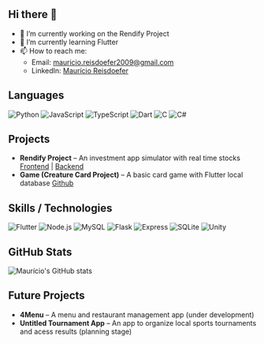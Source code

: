 ## Hi there 👋

- 🔭 I’m currently working on the Rendify Project
- 🌱 I’m currently learning Flutter
- 📫 How to reach me:  
  - Email: [mauricio.reisdoefer2009@gmail.com](mailto:mauricio.reisdoefer2009@gmail.com)  
  - LinkedIn: [Maurício Reisdoefer](https://www.linkedin.com/in/mauricio-reisdoefer-5a4768323/)

## Languages
![Python](https://img.shields.io/badge/Python-14354C?style=for-the-badge&logo=python&logoColor=white)
![JavaScript](https://img.shields.io/badge/JavaScript-323330?style=for-the-badge&logo=javascript&logoColor=F7DF1E)
![TypeScript](https://img.shields.io/badge/TypeScript-007ACC?style=for-the-badge&logo=typescript&logoColor=white)
![Dart](https://img.shields.io/badge/Dart-0175C2?style=for-the-badge&logo=dart&logoColor=white)
![C](https://img.shields.io/badge/C-00599C?style=for-the-badge&logo=c&logoColor=white)
![C#](https://img.shields.io/badge/C%23-239120?style=for-the-badge&logo=c-sharp&logoColor=white)

## Projects
- **Rendify Project** – An investment app simulator with real time stocks [Frontend](https://github.com/MauricioReisdoefer/rendify-frontend) | [Backend](https://github.com/MauricioReisdoefer/rendify-backend)
- **Game (Creature Card Project)** – A basic card game with Flutter local database [Github](https://github.com/LeoLorde/game)

## Skills / Technologies
![Flutter](https://img.shields.io/badge/Flutter-02569B?style=for-the-badge&logo=flutter&logoColor=white)
![Node.js](https://img.shields.io/badge/Node.js-339933?style=for-the-badge&logo=node.js&logoColor=white)
![MySQL](https://img.shields.io/badge/MySQL-4479A1?style=for-the-badge&logo=mysql&logoColor=white)
![Flask](https://img.shields.io/badge/Flask-000000?style=for-the-badge&logo=flask&logoColor=white)
![Express](https://img.shields.io/badge/Express-000000?style=for-the-badge&logo=express&logoColor=white)
![SQLite](https://img.shields.io/badge/SQLite-07405E?style=for-the-badge&logo=sqlite&logoColor=white)
![Unity](https://img.shields.io/badge/Unity-000000?style=for-the-badge&logo=unity&logoColor=white)

## GitHub Stats
![Maurício's GitHub stats](https://github-readme-stats.vercel.app/api?username=MauricioReisdoefer&show_icons=true&theme=radical)

## Future Projects
- **4Menu** – A menu and restaurant management app (under development)
- **Untitled Tournament App** – An app to organize local sports tournaments and acess results (planning stage)
